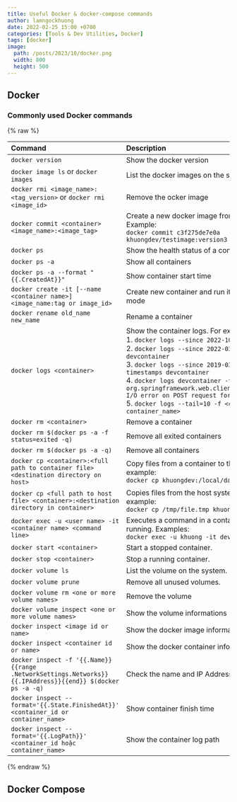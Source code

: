 ```yaml
---
title: Useful Docker & docker-compose commands
author: lamngockhuong
date: 2022-02-25 15:00 +0700
categories: [Tools & Dev Utilities, Docker]
tags: [docker]
image:
  path: /posts/2023/10/docker.png
  width: 800
  height: 500
---
```


## Docker

### Commonly used Docker commands

{% raw %}

| Command                      | Description |
|:-----------------------------|:--------|
| `docker version` | Show the docker version |
| `docker image ls` or `docker images` | List the docker images on the system. |
| `docker rmi <image_name>:<tag_version>` or `docker rmi <image_id>` | Remove the ocker image |
| `docker commit <container> <image_name>:<image_tag>` | Create a new docker image from a container is running. Example:<br> `docker commit c3f275de7e0a  khuongdev/testimage:version3`|
| `docker ps` | Show the health status of a container. |
| `docker ps -a` | Show all containers |
| `docker ps -a --format "{{.CreatedAt}}"` | Show container start time |
| `docker create -it [--name  <container name>] <image_name:tag or image_id>` | Create new container and run it. Use `-d` flag for daemon mode |
| `docker rename old_name new_name` | Rename a container |
| `docker logs <container>` | Show the container logs. For examples:<br>1. `docker logs --since 2022-10-19T12:00 devcontainer`<br>2. `docker logs --since 2022-03-13T10:00 --tail 10 devcontainer`<br>3. `docker logs --since 2019-03-13T10:00 --tail 10 --timestamps devcontainer`<br>4. `docker logs devcontainer -t 2>&1 \| grep "Caused by: org.springframework.web.client.ResourceAccessException: I/O error on POST request for "`<br>5. `docker logs --tail=10 -f <container_id or container_name>` |
| `docker rm <container>` | Remove a container |
| `docker rm $(docker ps -a -f status=exited -q)` | Remove all exited containers |
| `docker rm $(docker ps -a -q)` | Remove all containers |
| `docker cp <container>:<full path to container file> <destination directory on host>` | Copy files from a container to the host system. For example:<br>`docker cp khuongdev:/local/data/file.tmp /tmp/file.tmp` |
| `docker cp <full path to host file> <container>:<destination directory in container>` | Copies files from the host system to a container. For example:<br>`docker cp /tmp/file.tmp khuongdev:/local/data`|
| `docker exec -u <user name> -it <container name> <command line>` | Executes a command in a container while the container is running. Examples:<br> `docker exec -u khuong -it devcontainer /bin/bash`|
| `docker start <container>` | Start a stopped container. |
| `docker stop <container>` | Stop a running container. |
| `docker volume ls` | List the volume on the system. |
| `docker volume prune` | Remove all unused volumes. |
| `docker volume rm <one or more volume names>` | Remove the volume |
| `docker volume inspect <one or more volume names>` | Show the volume informations|
| `docker inspect <image id or name>` | Show the docker image information. |
| `docker inspect <container id or name>` | Show the docker container information. |
| `docker inspect -f '{{.Name}} {{range .NetworkSettings.Networks}}{{.IPAddress}}{{end}} $(docker ps -a -q)` | Check the name and IP Address of the container is running |
| `docker inspect --format='{{.State.FinishedAt}}' <container_id or container_name>` | Show container finish time |
| `docker inspect --format='{{.LogPath}}' <container_id hoặc container_name>` | Show the container log path |

{% endraw %}

## Docker Compose
